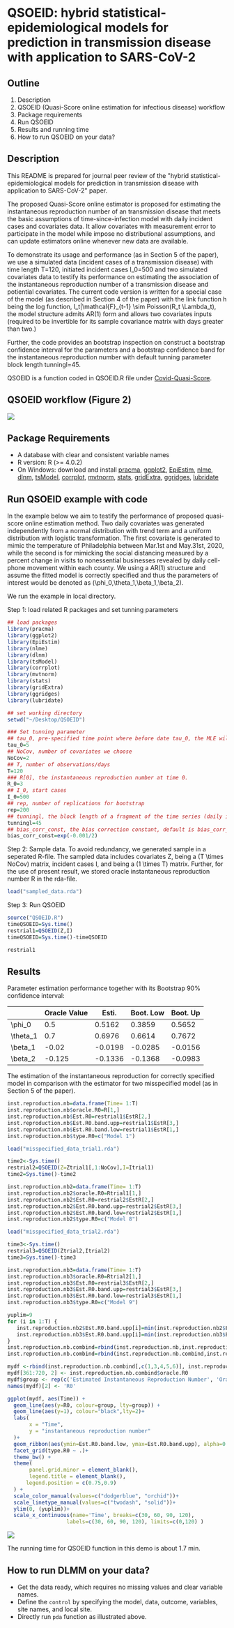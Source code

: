 
QSOEID: hybrid statistical-epidemiological models for prediction in transmission disease with application to SARS-CoV-2
==============================================
  
  
## Outline
1. Description
2. QSOEID (Quasi-Score online estimation for infectious disease) workflow
3. Package requirements
4. Run QSOEID
5. Results and running time
6. How to run QSOEID on your data?
  
## Description
This README is prepared for journal peer review of the "hybrid statistical-epidemiological models for prediction in transmission disease with application to SARS-CoV-2" paper. 

The proposed Quasi-Score online estimator is proposed for estimating the instantaneous reproduction number of an transmission disease that meets the basic assumptions of time-since-infection model with daily incident cases and covariates data. It allow covariates with measurement error to participate in the model while impose no distributional assumptions, and can update estimators online whenever new data are available.

To demonstrate its usage and performance (as in Section 5 of the paper), we use a simulated data (incident cases of a transmission disease) with time length T=120, initiated incident cases I_0=500 and two simulated covariates data to testify its performance on estimating the association of the instantaneous reproduction number of a transmission disease and potiential covariates. The current code version is written for a special case of the model (as described in Section 4 of the paper) with the link function h being the log function, I_t|\mathcal{F}_{t-1} \sim Poisson(R_t \Lambda_t), the model structure admits AR(1) form and allows two covariates inputs (required to be invertible for its sample covariance matrix with days greater than two.)

Further, the code provides an bootstrap inspection on construct a bootstrap confidence interval for the parameters and a bootstrap confidence band for the instantaneous reproduction number with default tunning parameter block length tunningl=45.

QSOEID is a function coded in QSOEID.R file under [Covid-Quasi-Score](https://github.com/ChorusChow/Covid-Quasi-Score). 

## QSOEID workflow (Figure 2)
![](workflow.png)

## Package Requirements
- A database with clear and consistent variable names
- R version: R (>= 4.0.2)
- On Windows: download and install [pracma](https://CRAN.R-project.org/package=pracma), [ggplot2](https://CRAN.R-project.org/package=ggplot2), [EpiEstim](https://CRAN.R-project.org/package=EpiEstim), [nlme](https://CRAN.R-project.org/package=nlme), [dlnm](https://CRAN.R-project.org/package=dlnm), [tsModel](https://CRAN.R-project.org/package=tsModel), [corrplot](https://CRAN.R-project.org/package=corrplot), [mvtnorm](https://CRAN.R-project.org/package=mvtnorm), [stats](https://CRAN.R-project.org/package=stats), [gridExtra](https://CRAN.R-project.org/package=gridExtra), [ggridges](https://CRAN.R-project.org/package=ggridges),
[lubridate](https://CRAN.R-project.org/package=lubridate)

## Run QSOEID example with code

In the example below we aim to testify the performance of proposed quasi-score online estimation method. Two daily covariates was generated independently from a normal distribution with trend term and a uniform distribution with logistic transformation. The first covariate is generated to mimic the temperature of Philadelphia between Mar.1st and May.31st, 2020, while the second is for mimicking the social distancing measured by a percent change in visits to nonessential businesses revealed by daily cell-phone movement within each county. We using a AR(1) structure and assume the fitted model is correctly specified and thus the parameters of interest would be denoted as (\phi_0,\theta_1,\beta_1,\beta_2).

We run the example in local directory.

Step 1: load related R packages and set tunning parameters

```r
## load packages
library(pracma)
library(ggplot2)
library(EpiEstim)
library(nlme)
library(dlnm)
library(tsModel)
library(corrplot)
library(mvtnorm)
library(stats)
library(gridExtra)
library(ggridges)
library(lubridate)

## set working directory
setwd("~/Desktop/QSOEID")

### Set tunning parameter
## tau_0, pre-specified time point where before date tau_0, the MLE will be applied. Default tau_0=5.
tau_0=5
## NoCov, number of covariates we choose
NoCov=2
## T, number of observations/days
T=120
### R[0], the instantaneous reproduction number at time 0.
R_0=3
## I_0, start cases
I_0=500
## rep, number of replications for bootstrap
rep=200
## tunningl, the block length of a fragment of the time series (daily incident cases) used in bootstrap
tunningl=45
## bias_corr_const, the bias correction constant, default is bias_corr_const=1
bias_corr_const=exp(-0.001/2)
``` 

Step 2: Sample data. To avoid redundancy, we generated sample in a seperated R-file. The sampled data includes covariates Z, being a (T \times NoCov) matrix, incident cases I, and being a (1 \times T) matrix. Further, for the use of present result, we stored oracle instantaneous reproduction number R in the rda-file.

```r
load("sampled_data.rda")
```

Step 3: Run QSOEID

```r
source("QSOEID.R")
timeQSOEID=Sys.time()
restrial1=QSOEID(Z,I)
timeQSOEID=Sys.time()-timeQSOEID

restrial1
``` 

## Results

  Parameter estimation performance together with its Bootstrap 90% confidence interval:
  
  |           | Oracle Value | Esti.     | Boot. Low | Boot. Up |
  |-----------|--------------|-----------|-----------|----------|
  | \phi_0    |     0.5      |  0.5162   |   0.3859  |  0.5652  |
  | \theta_1  |     0.7      |  0.6976   |   0.6614  |  0.7672  |
  | \beta_1   |    -0.02     | -0.0198   |  -0.0285  | -0.0156  |
  | \beta_2   |   -0.125     | -0.1336   |  -0.1368  | -0.0983  |
  
  
  The estimation of the instantaneous reproduction for correctly specified model in comparison with the estimator for two misspecified model (as in Section 5 of the paper).
  
  ```r
  inst.reproduction.nb=data.frame(Time= 1:T)
  inst.reproduction.nb$oracle.R0=R[1,]
  inst.reproduction.nb$Est.R0=restrial1$EstR[2,]
  inst.reproduction.nb$Est.R0.band.upp=restrial1$EstR[3,]
  inst.reproduction.nb$Est.R0.band.low=restrial1$EstR[1,]
  inst.reproduction.nb$type.R0=c("Model 1")
  
  load("misspecified_data_trial1.rda")

  time2<-Sys.time()
  restrial2=QSOEID(Z=Ztrial1[,1:NoCov],I=Itrial1)
  time2=Sys.time()-time2

  inst.reproduction.nb2=data.frame(Time= 1:T)
  inst.reproduction.nb2$oracle.R0=Rtrial1[1,]
  inst.reproduction.nb2$Est.R0=restrial2$EstR[2,]
  inst.reproduction.nb2$Est.R0.band.upp=restrial2$EstR[3,]
  inst.reproduction.nb2$Est.R0.band.low=restrial2$EstR[1,]
  inst.reproduction.nb2$type.R0=c("Model 8")
  
  load("misspecified_data_trial2.rda")

  time3<-Sys.time()
  restrial3=QSOEID(Ztrial2,Itrial2)
  time3=Sys.time()-time3

  inst.reproduction.nb3=data.frame(Time= 1:T)
  inst.reproduction.nb3$oracle.R0=Rtrial2[1,]
  inst.reproduction.nb3$Est.R0=restrial3$EstR[2,]
  inst.reproduction.nb3$Est.R0.band.upp=restrial3$EstR[3,]
  inst.reproduction.nb3$Est.R0.band.low=restrial3$EstR[1,]
  inst.reproduction.nb3$type.R0=c("Model 9")
  
  yuplim=9
  for (i in 1:T) {
     inst.reproduction.nb2$Est.R0.band.upp[i]=min(inst.reproduction.nb2$Est.R0.band.upp[i],yuplim)
     inst.reproduction.nb3$Est.R0.band.upp[i]=min(inst.reproduction.nb3$Est.R0.band.upp[i],yuplim)
  }
  inst.reproduction.nb.combind=rbind(inst.reproduction.nb,inst.reproduction.nb2)
  inst.reproduction.nb.combind=rbind(inst.reproduction.nb.combind,inst.reproduction.nb3)

  mydf <-rbind(inst.reproduction.nb.combind[,c(1,3,4,5,6)], inst.reproduction.nb.combind[,c(1,3,4,5,6)])
  mydf[361:720, 2] <- inst.reproduction.nb.combind$oracle.R0
  mydf$group <- rep(c('Estimated Instantaneous Reproduction Number', 'Oracle Instantaneous Reproduction Number'), each=360)
  names(mydf)[2] <- 'R0'
  
  ggplot(mydf, aes(Time)) + 
    geom_line(aes(y=R0, colour=group, lty=group)) + 
    geom_line(aes(y=1), colour="black",lty=2)+
    labs(
         x = "Time",
         y = "instantaneous reproduction number"
    )+
    geom_ribbon(aes(ymin=Est.R0.band.low, ymax=Est.R0.band.upp), alpha=0.2)+
    facet_grid(type.R0 ~ .)+
    theme_bw() + 
    theme(
         panel.grid.minor = element_blank(),
         legend.title = element_blank(),
        legend.position = c(0.75,0.9) 
    ) +
    scale_color_manual(values=c("dodgerblue", "orchid"))+
    scale_linetype_manual(values=c("twodash", "solid"))+
    ylim(0, (yuplim))+
    scale_x_continuous(name='Time', breaks=c(30, 60, 90, 120), 
                     labels=c(30, 60, 90, 120), limits=c(0,120) ) 
  ```
  
  ![](Instantaneous_reproduction_number.png)
  
  The running time for QSOEID function in this demo is about 1.7 min. 


## How to run DLMM on your data?

* Get the data ready, which requires no missing values and clear variable names.
* Define the `control` by specifying the model, data, outcome, variables, site names, and local site.
* Directly run `pda` function as illustrated above.
